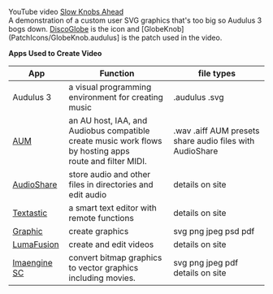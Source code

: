 YouTube video [Slow Knobs Ahead](https://youtu.be/kgOJQ4gAuT0)<br>
A demonstration of a custom user SVG graphics that's too big so Audulus 3 bogs down. [DiscoGlobe](icons/DiscoGlobe.svg) is the icon and [GlobeKnob](PatchIcons/GlobeKnob.audulus] is the patch used in the video.

**Apps Used to Create Video**

| App | Function | file types |
| --- | --- | --- |
| Audulus 3 | a visual programming environment for creating music | .audulus .svg |
| [AUM](http://kymatica.com/Software/AUM) | an AU host, IAA, and Audiobus compatible<br>create music work flows by hosting apps<br>route and filter MIDI. | .wav .aiff AUM presets share audio files with AudioShare |
| [AudioShare](http://kymatica.com/Software/AudioShare) | store audio and other files in directories and edit audio | details on site |
[Textastic](https://www.textasticapp.com) | a smart text editor with remote functions | details on  site |
| [Graphic](https://www.graphic.com) | create graphics | svg png jpeg psd pdf |
| [LumaFusion](https://luma-touch.com/lumafusion-for-ios/) | create and edit videos | details on site |
| [Imaengine SC](http://www.laranxaworks.com/imaengine/soporte) | convert bitmap graphics to vector graphics including movies. | svg png jpeg pdf details on site |